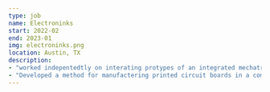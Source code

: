```yaml
---
type: job
name: Electroninks
start: 2022-02
end: 2023-01
img: electroninks.png
location: Austin, TX
description: 
- "worked indepentedtly on interating protypes of an integrated mechatronic device for PCBs"
- "Developed a method for manufactering printed circuit boards in a compact portable device"
---
```

